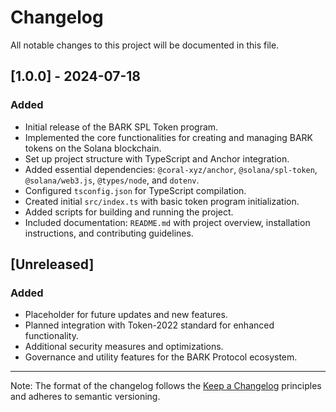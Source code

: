 
# Changelog

All notable changes to this project will be documented in this file.

## [1.0.0] - 2024-07-18

### Added

- Initial release of the BARK SPL Token program.
- Implemented the core functionalities for creating and managing BARK tokens on the Solana blockchain.
- Set up project structure with TypeScript and Anchor integration.
- Added essential dependencies: `@coral-xyz/anchor`, `@solana/spl-token`, `@solana/web3.js`, `@types/node`, and `dotenv`.
- Configured `tsconfig.json` for TypeScript compilation.
- Created initial `src/index.ts` with basic token program initialization.
- Added scripts for building and running the project.
- Included documentation: `README.md` with project overview, installation instructions, and contributing guidelines.

## [Unreleased]

### Added

- Placeholder for future updates and new features.
- Planned integration with Token-2022 standard for enhanced functionality.
- Additional security measures and optimizations.
- Governance and utility features for the BARK Protocol ecosystem.

---

Note: The format of the changelog follows the [Keep a Changelog](https://keepachangelog.com/en/1.0.0/) principles and adheres to semantic versioning.